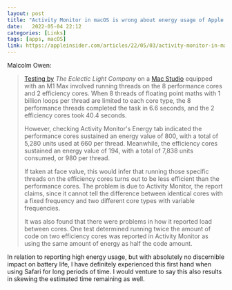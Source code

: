 ```yaml
---
layout: post
title: "Activity Monitor in macOS is wrong about energy usage of Apple silicon"
date:   2022-05-04 22:12
categories: [Links]
tags: [apps, macOS]
link: https://appleinsider.com/articles/22/05/03/activity-monitor-in-macos-is-wrong-about-energy-usage-of-apple-silicon
---
```


Malcolm Owen:

>[Testing by](https://eclecticlight.co/2022/05/02/dont-trust-activity-monitor-on-m1-macs/) *The Eclectic Light Company* on a [Mac Studio](https://appleinsider.com/inside/mac-studio) equipped with an M1 Max involved running threads on the 8 performance cores and 2 efficiency cores. When 8 threads of floating point maths with 1 billion loops per thread are limited to each core type, the 8 performance threads completed the task in 6.6 seconds, and the 2 efficiency cores took 40.4 seconds.
>
>However, checking Activity Monitor's Energy tab indicated the performance cores sustained an energy value of 800, with a total of 5,280 units used at 660 per thread. Meanwhile, the efficiency cores sustained an energy value of 194, with a total of 7,838 units consumed, or 980 per thread.
>
>If taken at face value, this would infer that running those specific threads on the efficiency cores turns out to be less efficient than the performance cores. The problem is due to Activity Monitor, the report claims, since it cannot tell the difference between identical cores with a fixed frequency and two different core types with variable frequencies.
>
>It was also found that there were problems in how it reported load between cores. One test determined running twice the amount of code on two efficiency cores was reported in Activity Monitor as using the same amount of energy as half the code amount.

In relation to reporting high energy usage, but with absolutely no discernible impact on battery life, I have definitely experienced this first hand when using Safari for long periods of time. I would venture to say this also results in skewing the estimated time remaining as well.
